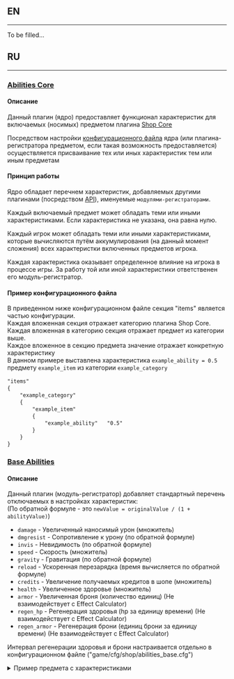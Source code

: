 ## EN
***
To be filled...

## RU
***
### [Abilities Core][abilitiesCoreHlmod]
#### Описание
Данный плагин (ядро) предоставляет функционал характеристик
для включаемых (носимых) предметом плагина
[Shop Core](https://github.com/hlmod/Shop-Core)

Посредством настройки [конфигурационного файла][config] ядра
(или плагина-регистратора предметом, если такая возможность предоставляется)
осуществляется присваивание тех или иных характеристик тем или иным предметам

#### Принцип работы
Ядро обладает перечнем характеристик,
добавляемых другими плагинами (посредством [API][api]), именуемые `модулями-регистраторами`.

Каждый включаемый предмет может обладать теми или иными характеристиками.
Если характеристика не указана, она равна нулю.

Каждый игрок может обладать теми или иными характеристиками,
которые вычисляются путём аккумулирования (на данный момент сложения)
всех характеристки включенных предметов игрока.

Каждая характеристика оказывает определенное влияние на игрока в процессе игры.
За работу той или иной характеристики ответственен его модуль-регистратор.

#### Пример конфигурационного файла
В приведенном ниже конфигурационном файле секция
"items" является частью конфигурации.  
Каждая вложенная секция отражает категорию плагина Shop Core.  
Каждая вложенная в категорию секция отражает предмет из категории выше.  
Каждое вложенное в секцию предмета значение отражает конкретную характеристику  
В данном примере выставлена характеристика `example_ability = 0.5`
предмету `example_item`
из категории `example_category`


    "items"  
    {
        "example_category"
        {
            "example_item"
            {
                "example_ability"	"0.5"
            }
        }
    }

### [Base Abilities][baseAbilitiesHlmod]
#### Описание
Данный плагин (модуль-регистратор) добавляет
стандартный перечень отключаемых в настройках характеристик:  
(По обратной формуле - это `newValue = originalValue / (1 + abilityValue)`)
+ `damage` - Увеличенный наносимый урон (множитель)
+ `dmgresist` - Сопротивление к урону (по обратной формуле)
+ `invis` - Невидимость (по обратной формуле)
+ `speed` - Скорость (множитель)
+ `gravity` - Гравитация (по обратной формуле)
+ `reload` - Ускоренная перезарядка (время вычисляется по обратной формуле)
+ `credits` - Увеличение получаемых кредитов в шопе (множитель)
+ `health` - Увеличенное здоровье (множитель)
+ `armor` - Увеличенная броня (количество единиц) (Не взаимодействует с Effect Calculator)
+ `regen_hp` - Регенерация здоровья (hp за единицу времени) (Не взаимодействует с Effect Calculator)
+ `regen_armor` - Регенерация брони (единиц брони за единицу времени) (Не взаимодействует с Effect Calculator)

Интервал регенерации здоровья и брони
настраивается отдельно в конфигурационном файле ("game/cfg/shop/abilities_base.cfg")
<details>
<summary>Пример предмета с характеристиками</summary>

![Пример][baseAbilitiesExample]

</details>

[baseAbilitiesHlmod]: https://hlmod.net/resources/shop-base-abilities.1826/
[abilitiesCoreHlmod]: https://hlmod.net/resources/shop-abilities-core.811/
[config]: /configs/shop/custom_info.ini
[api]: /scripting/include/shop_abilities.inc
[baseAbilitiesExample]: https://github.com/inklesspen1rus/SP-SHOP-Ability-Core/blob/docs/readmeFiles/base-abilities-example.png
